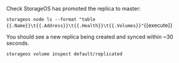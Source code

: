 Check StorageOS has promoted the replica to master:

`storageos node ls --format "table {{.Name}}\t{{.Address}}\t{{.Health}}\t{{.Volumes}}"`{{execute}}

You should see a new replica being created and synced within ~30 seconds.

`storageos volume inspect default/replicated`
